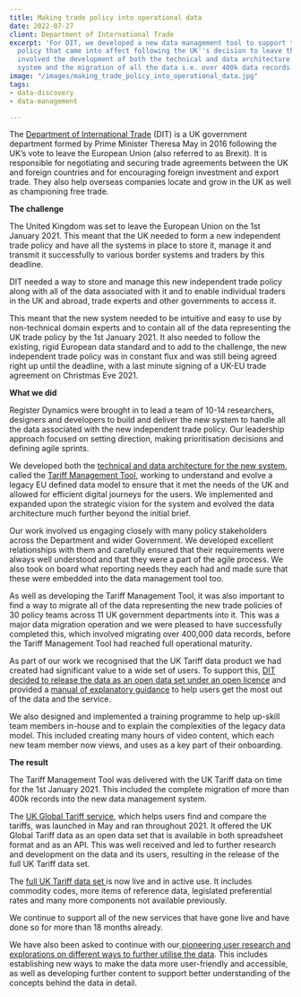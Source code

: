 ```yaml
---
title: Making trade policy into operational data
date: 2022-07-27
client: Department of International Trade
excerpt: 'For DIT, we developed a new data management tool to support the new UK trade
  policy that came into affect following the UK''s decision to leave the EU. This
  involved the development of both the technical and data architecture of the new
  system and the migration of all the data i.e. over 400k data records. '
image: "/images/making_trade_policy_into_operational_data.jpg"
tags:
- data-discovery
- data-management

---
```

The [Department of International Trade](https://www.gov.uk/government/organisations/department-for-international-trade) (DIT) is a UK government department formed by Prime Minister Theresa May in 2016 following the UK’s vote to leave the European Union (also referred to as Brexit). It is responsible for negotiating and securing trade agreements between the UK and foreign countries and for encouraging foreign investment and export trade. They also help overseas companies locate and grow in the UK as well as championing free trade.

**The challenge**

The United Kingdom was set to leave the European Union on the 1st January 2021. This meant that the UK needed to form a new independent trade policy and have all the systems in place to store it, manage it and transmit it successfully to various border systems and traders by this deadline.

DIT needed a way to store and manage this new independent trade policy along with all of the data associated with it and to enable individual traders in the UK and abroad, trade experts and other governments to access it.

This meant that the new system needed to be intuitive and easy to use by non-technical domain experts and to contain all of the data representing the UK trade policy by the 1st January 2021. It also needed to follow the existing, rigid European data standard and to add to the challenge, the new independent trade policy was in constant flux and was still being agreed right up until the deadline, with a last minute signing of a UK-EU trade agreement on Christmas Eve 2021.

**What we did**

Register Dynamics were brought in to lead a team of 10-14 researchers, designers and developers to build and deliver the new system to handle all the data associated with the new independent trade policy. Our leadership approach focused on setting direction, making prioritisation decisions and defining agile sprints.

We developed both the [technical and data architecture for the new system](https://digitaltrade.blog.gov.uk/2021/06/08/how-dit-developers-keep-uk-businesses-up-to-date-with-tariff-changes/), called the [Tariff Management Tool](https://github.com/uktrade/tamato), working to understand and evolve a legacy EU defined data model to ensure that it met the needs of the UK and allowed for efficient digital journeys for the users. We implemented and expanded upon the strategic vision for the system and evolved the data architecture much further beyond the initial brief.

Our work involved us engaging closely with many policy stakeholders across the Department and wider Government. We developed excellent relationships with them and carefully ensured that their requirements were always well understood and that they were a part of the agile process. We also took on board what reporting needs they each had and made sure that these were embedded into the data management tool too.

As well as developing the Tariff Management Tool, it was also important to find a way to migrate all of the data representing the new trade policies of 30 policy teams across 11 UK government departments into it. This was a major data migration operation and we were pleased to have successfully completed this, which involved migrating over 400,000 data records, before the Tariff Management Tool had reached full operational maturity.

As part of our work we recognised that the UK Tariff data product we had created had significant value to a wide set of users. To support this, [DIT decided to release the data as an open data set under an open licence](https://dataingovernment.blog.gov.uk/2020/08/18/how-dit-have-built-a-service-as-an-open-data-set/) and provided a [manual of explanatory guidance](https://uktrade.github.io/tariff-data-manual/) to help users get the most out of the data and the service.

We also designed and implemented a training programme to help up-skill team members in-house and to explain the complexities of the legacy data model. This included creating many hours of video content, which each new team member now views, and uses as a key part of their onboarding.

**The result**

The Tariff Management Tool was delivered with the UK Tariff data on time for the 1st January 2021. This included the complete migration of more than 400k records into the new data management system.

The [UK Global Tariff service](https://digitaltrade.blog.gov.uk/2020/12/18/preparing-the-uk-tariff/), which helps users find and compare the tariffs, was launched in May and ran throughout 2021. It offered the UK Global Tariff data as an open data set that is available in both spreadsheet format and as an API. This was well received and led to further research and development on the data and its users, resulting in the release of the full UK Tariff data set.

The [full UK Tariff data set ](https://data.gov.uk/dataset/3bee9a8a-e69c-400e-add5-3345a87a8e25/tariffs-to-trade-with-the-uk-from-1-january-2021)is now live and in active use. It includes commodity codes, more items of reference data, legislated preferential rates and many more components not available previously.

We continue to support all of the new services that have gone live and have done so for more than 18 months already.

We have also been asked to continue with our[ pioneering user research and explorations on different ways to further utilise the data](https://www.computer.org/csdl/magazine/so/2022/01/09576893/1xNJfq0SwG4). This includes establishing new ways to make the data more user-friendly and accessible, as well as developing further content to support better understanding of the concepts behind the data in detail.